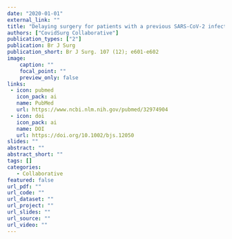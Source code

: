 ```yaml
---
date: "2020-01-01"
external_link: ""
title: "Delaying surgery for patients with a previous SARS-CoV-2 infection"
authors: ["CovidSurg Collaborative"]
publication_types: ["2"]
publication: Br J Surg
publication_short: Br J Surg. 107 (12); e601-e602
image:
    caption: ""
    focal_point: ""
    preview_only: false
links:
 - icon: pubmed
   icon_pack: ai
   name: PubMed
   url: https://www.ncbi.nlm.nih.gov/pubmed/32974904
 - icon: doi
   icon_pack: ai
   name: DOI
   url: https://doi.org/10.1002/bjs.12050
slides: ""
abstract: ""
abstract_short: ""
tags: []
categories: 
   - Collaborative
featured: false
url_pdf: ""
url_code: ""
url_dataset: ""
url_project: ""
url_slides: ""
url_source: ""
url_video: ""
---
```

